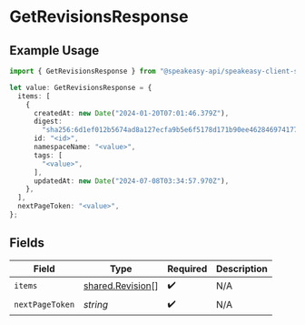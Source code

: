 # GetRevisionsResponse

## Example Usage

```typescript
import { GetRevisionsResponse } from "@speakeasy-api/speakeasy-client-sdk-typescript/sdk/models/shared";

let value: GetRevisionsResponse = {
  items: [
    {
      createdAt: new Date("2024-01-20T07:01:46.379Z"),
      digest:
        "sha256:6d1ef012b5674ad8a127ecfa9b5e6f5178d171b90ee462846974177fd9bdd39f",
      id: "<id>",
      namespaceName: "<value>",
      tags: [
        "<value>",
      ],
      updatedAt: new Date("2024-07-08T03:34:57.970Z"),
    },
  ],
  nextPageToken: "<value>",
};
```

## Fields

| Field                                                       | Type                                                        | Required                                                    | Description                                                 |
| ----------------------------------------------------------- | ----------------------------------------------------------- | ----------------------------------------------------------- | ----------------------------------------------------------- |
| `items`                                                     | [shared.Revision](../../../sdk/models/shared/revision.md)[] | :heavy_check_mark:                                          | N/A                                                         |
| `nextPageToken`                                             | *string*                                                    | :heavy_check_mark:                                          | N/A                                                         |